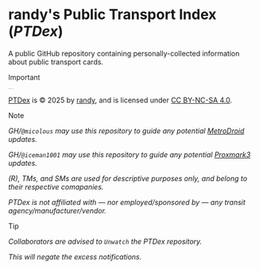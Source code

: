 # randy's Public Transport Index (*PTDex*)
A public GitHub repository containing personally-collected information about public transport cards.

> [!IMPORTANT]
>
> <img src="https://mirrors.creativecommons.org/presskit/icons/cc.svg" style="max-width: 0.1em;max-height:0.1em;margin-left: .1em;"><img src="https://mirrors.creativecommons.org/presskit/icons/by.svg" style="max-width: 0.1em;max-height:0.1em;margin-left: .1em;"><img src="https://mirrors.creativecommons.org/presskit/icons/nc.svg" style="max-width: 0.1em;max-height:0.1em;margin-left: .1em;"><img src="https://mirrors.creativecommons.org/presskit/icons/sa.svg" style="max-width: 0.1em;max-height:0.1em;margin-left: .1em;">
> 
> <a href="https://github.com/ry4000/ptdex">PTDex</a> is © 2025 by <a href="https://github.com/ry4000">randy</a>, and is licensed under <a href="https://creativecommons.org/licenses/by-nc-sa/4.0/">CC BY-NC-SA 4.0</a>.

> [!NOTE]
> 
> *GH/`@micolous` may use this repository to guide any potential [MetroDroid](https://github.com/metrodroid/metrodroid) updates.*
>
> *GH/`@iceman1001` may use this repository to guide any potential [Proxmark3](https://github.com/RfidResearchGroup/proxmark3) updates.*
> 
> *(R), TMs, and SMs are used for descriptive purposes only, and belong to their respective comapanies.*
> 
> *PTDex is not affiliated with — nor employed/sponsored by — any transit agency/manufacturer/vendor.* 

> [!TIP]
>
> *Collaborators are advised to `Unwatch` the PTDex repository.*
>
> *This will negate the excess notifications.*
